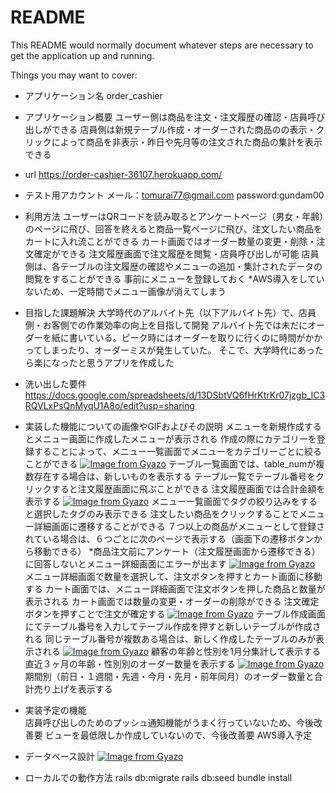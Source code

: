 # README

This README would normally document whatever steps are necessary to get the
application up and running.

Things you may want to cover:

* アプリケーション名
order_cashier

* アプリケーション概要
ユーザー側は商品を注文・注文履歴の確認・店員呼び出しができる
店員側は新規テーブル作成・オーダーされた商品のの表示・クリックによって商品を非表示・昨日や先月等の注文された商品の集計を表示できる


* url
https://order-cashier-36107.herokuapp.com/

* テスト用アカウント
メール：tomurai77@gmail.com
password:gundam00

* 利用方法
ユーザーはQRコードを読み取るとアンケートページ（男女・年齢）のページに飛び、回答を終えると商品一覧ページに飛び、注文したい商品をカートに入れ流ことができる
カート画面ではオーダー数量の変更・削除・注文確定ができる
注文履歴画面で注文履歴を閲覧・店員呼び出しが可能
店員側は、各テーブルの注文履歴の確認やメニューの追加・集計されたデータの閲覧をすることができる
事前にメニューを登録しておく *AWS導入をしていないため、一定時間でメニュー画像が消えてしまう


* 目指した課題解決
大学時代のアルバイト先（以下アルバイト先）で、店員側・お客側での作業効率の向上を目指して開発
アルバイト先では未だにオーダーを紙に書いている。ピーク時にはオーダーを取りに行くのに時間がかかってしまったり、オーダーミスが発生していた。
そこで、大学時代にあったら楽になったと思うアプリを作成した

* 洗い出した要件
https://docs.google.com/spreadsheets/d/13DSbtVQ6fHrKtrKr07jzgb_lC3RQVLxPsQnMyqU1A8o/edit?usp=sharing

* 実装した機能についての画像やGIFおよびその説明
メニューを新規作成するとメニュー画面に作成したメニューが表示される
作成の際にカテゴリーを登録することによって、メニュー一覧画面でメニューをカテゴリーごとに絞ることができる
[![Image from Gyazo](https://i.gyazo.com/65941d250abf660a048093a0904583f1.gif)](https://gyazo.com/65941d250abf660a048093a0904583f1)
テーブル一覧画面では、table_numが複数存在する場合は、新しいものを表示する
テーブル一覧でテーブル番号をクリックすると注文履歴画面に飛ぶことができる
注文履歴画面では合計金額を表示する
[![Image from Gyazo](https://i.gyazo.com/a04d2585f5a9bbdcbbdb35132f66d23c.gif)](https://gyazo.com/a04d2585f5a9bbdcbbdb35132f66d23c)
メニュー一覧画面でタグの絞り込みをすると選択したタグのみ表示できる
注文したい商品をクリックすることでメニュー詳細画面に遷移することができる
７つ以上の商品がメニューとして登録されている場合は、６つごとに次のページで表示する（画面下の遷移ボタンから移動できる）
*商品注文前にアンケート（注文履歴画面から遷移できる）に回答しないとメニュー詳細画面にエラーが出ます
[![Image from Gyazo](https://i.gyazo.com/ea7b1c965376c9b4cdcde192acae1a24.gif)](https://gyazo.com/ea7b1c965376c9b4cdcde192acae1a24)
メニュー詳細画面で数量を選択して、注文ボタンを押すとカート画面に移動する
カート画面では、メニュー詳細画面で注文ボタンを押した商品と数量が表示される
カート画面では数量の変更・オーダーの削除ができる
注文確定ボタンを押すことで注文が確定する
[![Image from Gyazo](https://i.gyazo.com/dc8d6d7813c02733f120850cab7f1780.gif)](https://gyazo.com/dc8d6d7813c02733f120850cab7f1780)
テーブル作成画面にてテーブル番号を入力してテーブル作成を押すと新しいテーブルが作成される
同じテーブル番号が複数ある場合は、新しく作成したテーブルのみが表示される
[![Image from Gyazo](https://i.gyazo.com/660d3813bfe7d7fe33d809898faf17f1.png)](https://gyazo.com/660d3813bfe7d7fe33d809898faf17f1)
顧客の年齢と性別を1月分集計して表示する
直近３ヶ月の年齢・性別別のオーダー数量を表示する
[![Image from Gyazo](https://i.gyazo.com/ac77887453ca0181737f019c619c732b.png)](https://gyazo.com/ac77887453ca0181737f019c619c732b)
期間別（前日・１週間・先週・今月・先月・前年同月）のオーダー数量と合計売り上げを表示する

* 実装予定の機能	
店員呼び出しのためのプッシュ通知機能がうまく行っていないため、今後改善要
ビューを最低限しか作成していないので、今後改善要
AWS導入予定

* データベース設計
[![Image from Gyazo](https://i.gyazo.com/86d484d7ca55408d16fc4351fb37d82c.png)](https://gyazo.com/86d484d7ca55408d16fc4351fb37d82c)


* ローカルでの動作方法
rails db:migrate 
rails db:seed
bundle install
